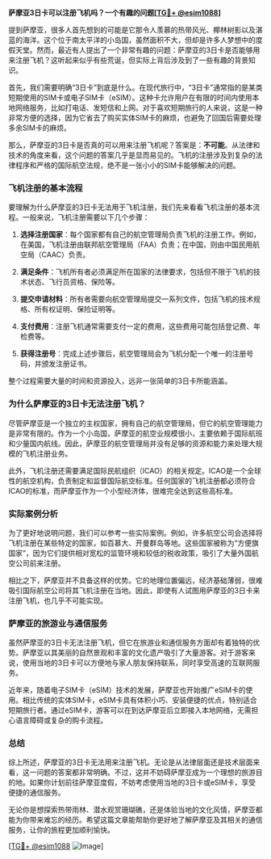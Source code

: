 **萨摩亚3日卡可以注册飞机吗？一个有趣的问题[[TG💪+ @esim1088](https://t.me/s/esim1088)]**

提到萨摩亚，很多人首先想到的可能是它那令人羡慕的热带风光、椰林树影以及湛蓝的海洋。这个位于南太平洋的小岛国，虽然面积不大，但却是许多人梦想中的度假天堂。然而，最近有人提出了一个非常有趣的问题：萨摩亚的3日卡是否能够用来注册飞机？这听起来似乎有些荒诞，但实际上背后涉及到了一些有趣的背景知识。

首先，我们需要明确“3日卡”到底是什么。在现代旅行中，“3日卡”通常指的是某类短期使用的SIM卡或电子SIM卡（eSIM）。这种卡允许用户在有限的时间内使用本地网络服务，比如打电话、发短信和上网。对于喜欢短期旅行的人来说，这是一种非常方便的选择，因为它省去了购买实体SIM卡的麻烦，也避免了回国后需要处理多余SIM卡的麻烦。

那么，萨摩亚的3日卡是否真的可以用来注册飞机呢？答案是：**不可能**。从法律和技术的角度来看，这个问题的答案几乎是显而易见的。飞机的注册涉及到复杂的法律程序和严格的国际航空法规，绝不是一张小小的SIM卡能够解决的问题。

### 飞机注册的基本流程

要理解为什么萨摩亚的3日卡无法用于飞机注册，我们先来看看飞机注册的基本流程。一般来说，飞机注册需要以下几个步骤：

1. **选择注册国家**：每个国家都有自己的航空管理局负责飞机的注册工作。例如，在美国，飞机注册由联邦航空管理局（FAA）负责；在中国，则由中国民用航空局（CAAC）负责。

2. **满足条件**：飞机所有者必须满足所在国家的法律要求，包括但不限于飞机的技术状态、飞行员资格、保险等。

3. **提交申请材料**：所有者需要向航空管理局提交一系列文件，包括飞机的技术规格、所有权证明、保险证明等。

4. **支付费用**：注册飞机通常需要支付一定的费用，这些费用可能包括登记费、年检费等。

5. **获得注册号**：完成上述步骤后，航空管理局会为飞机分配一个唯一的注册号码，并颁发注册证书。

整个过程需要大量的时间和资源投入，远非一张简单的3日卡所能涵盖。

### 为什么萨摩亚的3日卡无法注册飞机？

尽管萨摩亚是一个独立的主权国家，拥有自己的航空管理局，但它的航空管理能力是非常有限的。作为一个小岛国，萨摩亚的航空业规模很小，主要依赖于国际航班和少量国内航线。因此，萨摩亚的航空管理局并没有足够的资源和能力来处理大规模的飞机注册业务。

此外，飞机注册还需要满足国际民航组织（ICAO）的相关规定。ICAO是一个全球性的航空机构，负责制定和监督国际航空标准。任何国家的飞机注册都必须符合ICAO的标准，而萨摩亚作为一个小型经济体，很难完全达到这些高标准。

### 实际案例分析

为了更好地说明问题，我们可以参考一些实际案例。例如，许多航空公司会选择将飞机注册在某些特定的国家，如百慕大、开曼群岛等地。这些国家被称为“方便旗国家”，因为它们提供相对宽松的监管环境和较低的税收政策，吸引了大量外国航空公司前来注册。

相比之下，萨摩亚并不具备这样的优势。它的地理位置偏远，经济基础薄弱，很难吸引国际航空公司将其飞机注册在当地。因此，即使有人试图用萨摩亚的3日卡来注册飞机，也几乎不可能实现。

### 萨摩亚的旅游业与通信服务

虽然萨摩亚的3日卡无法注册飞机，但它在旅游业和通信服务方面却有着独特的优势。萨摩亚以其美丽的自然景观和丰富的文化遗产吸引了大量游客。对于游客来说，使用当地的3日卡可以方便地与家人朋友保持联系，同时享受高速的互联网服务。

近年来，随着电子SIM卡（eSIM）技术的发展，萨摩亚也开始推广eSIM卡的使用。相比传统的实体SIM卡，eSIM卡具有体积小巧、安装便捷的优点，特别适合短期旅行者。通过eSIM卡，游客可以在到达萨摩亚后立即接入本地网络，无需担心语言障碍或复杂的购卡流程。

### 总结

综上所述，萨摩亚的3日卡无法用来注册飞机。无论是从法律层面还是技术层面来看，这一问题的答案都非常明确。不过，这并不妨碍萨摩亚成为一个理想的旅游目的地。如果你计划前往萨摩亚度假，不妨考虑使用当地的3日卡或eSIM卡，享受便捷的通信服务。

无论你是想探索热带雨林、潜水观赏珊瑚礁，还是体验当地的文化风情，萨摩亚都能为你带来难忘的经历。希望这篇文章能帮助你更好地了解萨摩亚及其相关的通信服务，让你的旅程更加顺利愉快。

[[TG💪+ @esim1088](https://t.me/s/esim1088) ![Image](https://i.postimg.cc/4NQfJmqS/Snipaste-2025-05-13-00-14-12.png)]